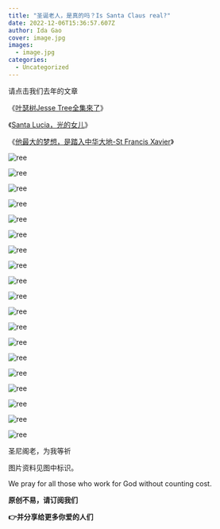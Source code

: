 ```yaml
---
title: "圣诞老人，是真的吗？Is Santa Claus real?"
date: 2022-12-06T15:36:57.607Z
author: Ida Gao
cover: image.jpg
images:
  - image.jpg
categories:
  - Uncategorized
---
```


  

<!--more-->

请点击我们去年的文章

《[叶瑟树Jesse Tree全集來了](https://www.urloveinme.com/post/叶瑟树jesse-tree全集來了)》

《[Santa Lucia，光的女儿](https://www.urloveinme.com/post/santa-lucia，光的女儿)》

《[他最大的梦想，是踏入中华大地-St Francis Xavier](https://www.urloveinme.com/post/这是不一样的方济各-st-francis-xavier)》

![ree](https://static.wixstatic.com/media/ec8b63_93a3da899b2c41569668c3c3cb33e7be~mv2.jpg)

![ree](https://static.wixstatic.com/media/ec8b63_47f200375a4d4abb9c23a33a02125833~mv2.jpg)

![ree](https://static.wixstatic.com/media/ec8b63_b71c5586b74c4abca4487e4e6e074375~mv2.jpg)

![ree](https://static.wixstatic.com/media/ec8b63_0b3f4186d2a34a9bb3e5eae06ad2fcbb~mv2.jpg)

![ree](https://static.wixstatic.com/media/ec8b63_d37d388168ed4bbc895f492fbdd91f6f~mv2.jpg)

![ree](https://static.wixstatic.com/media/ec8b63_1d6add3cb9cb4b52bc9e602ed7e1bc0b~mv2.jpg)

![ree](https://static.wixstatic.com/media/ec8b63_08b7f8d64ea3403092d0bcd2116308c6~mv2.jpg)

![ree](https://static.wixstatic.com/media/ec8b63_184dfa3817974b5b9e9f9462d0c61544~mv2.jpg)

![ree](https://static.wixstatic.com/media/ec8b63_2bb47dcd677f459a932fb310e6d6f8d8~mv2.jpg)

![ree](https://static.wixstatic.com/media/ec8b63_f286339656364fecb2fe1af59093803c~mv2.jpg)

![ree](https://static.wixstatic.com/media/ec8b63_33f9b2e4cc054566838d33ccc4d5081e~mv2.jpg)

![ree](https://static.wixstatic.com/media/ec8b63_d7c73f37f2fd4cb2be83cbd663c7ab54~mv2.jpg)

![ree](https://static.wixstatic.com/media/ec8b63_3406e9b7bef7422ba04cd13a8b22d3d5~mv2.jpg)

![ree](https://static.wixstatic.com/media/ec8b63_accdec0fdc454859954941bb790f2a0c~mv2.jpg)

![ree](https://static.wixstatic.com/media/ec8b63_b90ab402679e4ff6b2e06fe93bce10f5~mv2.jpg)

![ree](https://static.wixstatic.com/media/ec8b63_ec434e1faf27427ebbe134a92764e243~mv2.jpg)

![ree](https://static.wixstatic.com/media/ec8b63_f288b0f60750477d8c9102c3c36764f7~mv2.jpg)

![ree](https://static.wixstatic.com/media/ec8b63_9f92a6afe7554d6c822668212b0ae21a~mv2.jpg)

![ree](https://static.wixstatic.com/media/ec8b63_9173aac4b4924ffe88c0e1450163e90c~mv2.jpg)

  

  

圣尼阁老，为我等祈

  

  

  

  

  

图片资料见图中标识。

We pray for all those who work for God without counting cost.

**原创不易，请订阅我们**

**👉并分享给更多你爱的人们**
